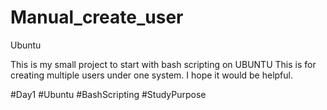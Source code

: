 # Manual_create_user
Ubuntu

This is my small project to start with bash scripting on UBUNTU
This is for creating multiple users under one system. 
I hope it would be helpful. 

#Day1 
#Ubuntu
#BashScripting
#StudyPurpose
